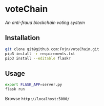 # voteChain
*An anti-fraud blockchain voting system*

## Installation
```bash
git clone git@github.com:Fnjn/voteChain.git
pip3 install -r requirements.txt
pip3 install --editable flaskr
```

## Usage
```bash
export FLASK_APP=server.py
flask run
```

Browse `http://localhost:5000/`
